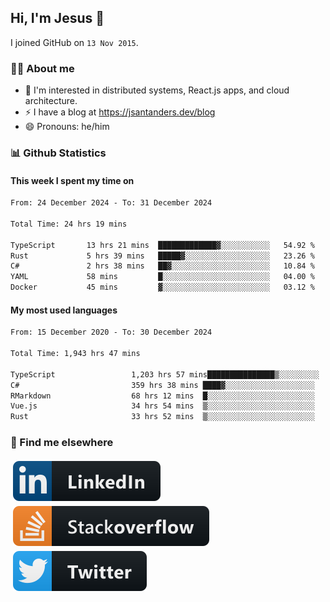 ## Hi, I'm Jesus 👋

I joined GitHub on `13 Nov 2015`.

<!-- Talking about you -->

### 👨‍💻 About me

- 👦 I'm interested in distributed systems, React.js apps, and cloud architecture.
- ⚡️ I have a blog at <https://jsantanders.dev/blog>
- 😄 Pronouns: he/him

### 📊 Github Statistics

#### This week I spent my time on

<!--START_SECTION:weekly-->

```txt
From: 24 December 2024 - To: 31 December 2024

Total Time: 24 hrs 19 mins

TypeScript       13 hrs 21 mins  █████████████▓░░░░░░░░░░░   54.92 %
Rust             5 hrs 39 mins   █████▓░░░░░░░░░░░░░░░░░░░   23.26 %
C#               2 hrs 38 mins   ██▓░░░░░░░░░░░░░░░░░░░░░░   10.84 %
YAML             58 mins         █░░░░░░░░░░░░░░░░░░░░░░░░   04.00 %
Docker           45 mins         ▓░░░░░░░░░░░░░░░░░░░░░░░░   03.12 %
```

<!--END_SECTION:weekly-->

#### My most used languages

<!--START_SECTION:alltime-->

```txt
From: 15 December 2020 - To: 30 December 2024

Total Time: 1,943 hrs 47 mins

TypeScript                 1,203 hrs 57 mins███████████████▒░░░░░░░░░   61.94 %
C#                         359 hrs 38 mins ████▓░░░░░░░░░░░░░░░░░░░░   18.50 %
RMarkdown                  68 hrs 12 mins  █░░░░░░░░░░░░░░░░░░░░░░░░   03.51 %
Vue.js                     34 hrs 54 mins  ▒░░░░░░░░░░░░░░░░░░░░░░░░   01.80 %
Rust                       33 hrs 52 mins  ▒░░░░░░░░░░░░░░░░░░░░░░░░   01.74 %
```

<!--END_SECTION:alltime-->

### 📢 Find me elsewhere

<p>
  <a target="_blank" href="https://linkedin.com/in/jsantanders">
    <img src="https://github.com/jsantanders/jsantanders/blob/master/img/linkedin.svg" alt="LinkedIn" style="vertical-align:top; margin:4px">
  </a>
  
  <a target="_blank" href="https://stackoverflow.com/users/7318331/jesus-santander">
    <img src="https://github.com/jsantanders/jsantanders/blob/master/img/stackoverflow.svg" alt="StackOverflow" style="vertical-align:top; margin:4px">
  </a>
  
  <a target="_blank" href="http://twitter.com/jsantanders">
    <img src="https://github.com/jsantanders/jsantanders/blob/master/img/twitter.svg" alt="Twitter" style="vertical-align:top; margin:4px">
  </a>
</p>

